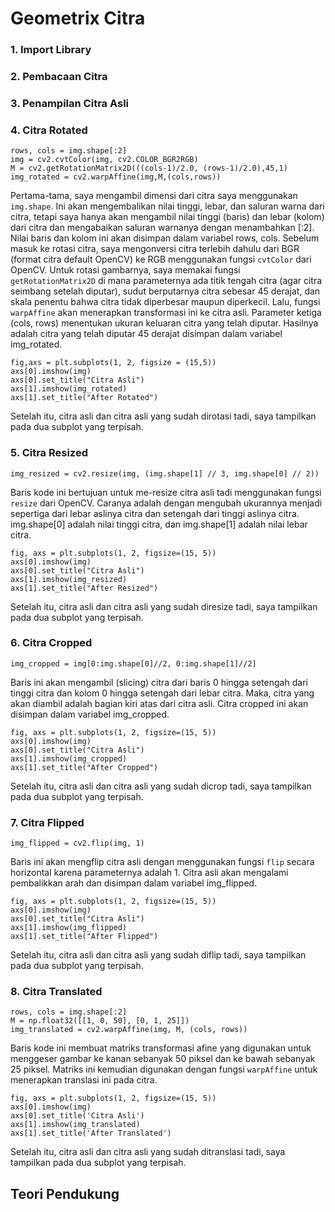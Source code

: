 # Geometrix Citra

### 1. Import Library

### 2. Pembacaan Citra

### 3. Penampilan Citra Asli

### 4. Citra Rotated
```
rows, cols = img.shape[:2]
img = cv2.cvtColor(img, cv2.COLOR_BGR2RGB)
M = cv2.getRotationMatrix2D(((cols-1)/2.0, (rows-1)/2.0),45,1)
img_rotated = cv2.warpAffine(img,M,(cols,rows))
```
Pertama-tama, saya mengambil dimensi dari citra saya menggunakan ```img.shape```. Ini akan mengembalikan nilai tinggi, lebar, dan saluran warna dari citra, tetapi saya hanya akan mengambil nilai tinggi (baris) dan lebar (kolom) dari citra dan mengabaikan saluran warnanya dengan menambahkan [:2]. Nilai baris dan kolom ini akan disimpan dalam variabel rows, cols. Sebelum masuk ke rotasi citra, saya mengonversi citra terlebih dahulu dari BGR (format citra default OpenCV) ke RGB menggunakan fungsi ```cvtColor``` dari OpenCV. Untuk rotasi gambarnya, saya memakai fungsi ```getRotationMatrix2D``` di mana parameternya ada titik tengah citra (agar citra seimbang setelah diputar), sudut berputarnya citra sebesar 45 derajat, dan skala penentu bahwa citra tidak diperbesar maupun diperkecil. Lalu, fungsi ```warpAffine``` akan menerapkan transformasi ini ke citra asli. Parameter ketiga (cols, rows) menentukan ukuran keluaran citra yang telah diputar. Hasilnya adalah citra yang telah diputar 45 derajat disimpan dalam variabel img_rotated. 

```
fig,axs = plt.subplots(1, 2, figsize = (15,5))
axs[0].imshow(img)
axs[0].set_title("Citra Asli")
axs[1].imshow(img_rotated)
axs[1].set_title("After Rotated")
```
Setelah itu, citra asli dan citra asli yang sudah dirotasi tadi, saya tampilkan pada dua subplot yang terpisah. 
### 5. Citra Resized
```
img_resized = cv2.resize(img, (img.shape[1] // 3, img.shape[0] // 2))
```
Baris kode ini bertujuan untuk me-resize citra asli tadi menggunakan fungsi ```resize``` dari OpenCV. Caranya adalah dengan mengubah ukurannya menjadi sepertiga dari lebar aslinya citra dan setengah dari tinggi aslinya citra. img.shape[0] adalah nilai tinggi citra, dan img.shape[1] adalah nilai lebar citra.

```
fig, axs = plt.subplots(1, 2, figsize=(15, 5))
axs[0].imshow(img)
axs[0].set_title("Citra Asli")
axs[1].imshow(img_resized)
axs[1].set_title("After Resized")
```
Setelah itu, citra asli dan citra asli yang sudah diresize tadi, saya tampilkan pada dua subplot yang terpisah. 

### 6. Citra Cropped
```
img_cropped = img[0:img.shape[0]//2, 0:img.shape[1]//2]
```
Baris ini akan mengambil (slicing) citra dari baris 0 hingga setengah dari tinggi citra dan kolom 0 hingga setengah dari lebar citra. Maka, citra yang akan diambil adalah bagian kiri atas dari citra asli. Citra cropped ini akan disimpan dalam variabel img_cropped.

```
fig, axs = plt.subplots(1, 2, figsize=(15, 5))
axs[0].imshow(img)
axs[0].set_title("Citra Asli")
axs[1].imshow(img_cropped)
axs[1].set_title("After Cropped")
```
Setelah itu, citra asli dan citra asli yang sudah dicrop tadi, saya tampilkan pada dua subplot yang terpisah. 
### 7. Citra Flipped
```
img_flipped = cv2.flip(img, 1)
```
Baris ini akan mengflip citra asli dengan menggunakan fungsi ```flip``` secara horizontal karena parameternya adalah 1. Citra asli akan mengalami pembalikkan arah dan disimpan dalam variabel img_flipped.
```
fig, axs = plt.subplots(1, 2, figsize=(15, 5))
axs[0].imshow(img)
axs[0].set_title("Citra Asli")
axs[1].imshow(img_flipped)
axs[1].set_title("After Flipped")
```
Setelah itu, citra asli dan citra asli yang sudah diflip tadi, saya tampilkan pada dua subplot yang terpisah. 
### 8. Citra Translated
```
rows, cols = img.shape[:2]
M = np.float32([[1, 0, 50], [0, 1, 25]])
img_translated = cv2.warpAffine(img, M, (cols, rows))
```
Baris kode ini membuat matriks transformasi afine yang digunakan untuk menggeser gambar ke kanan sebanyak 50 piksel dan ke bawah sebanyak 25 piksel. Matriks ini kemudian digunakan dengan fungsi ```warpAffine``` untuk menerapkan translasi ini pada citra.
```
fig, axs = plt.subplots(1, 2, figsize=(15, 5))
axs[0].imshow(img)
axs[0].set_title('Citra Asli')
axs[1].imshow(img_translated)
axs[1].set_title('After Translated')
```
Setelah itu, citra asli dan citra asli yang sudah ditranslasi tadi, saya tampilkan pada dua subplot yang terpisah. 

## Teori Pendukung

